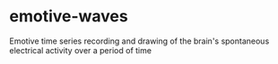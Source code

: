 # emotive-waves
Emotive time series recording and drawing of the brain's spontaneous electrical activity over a period of time
